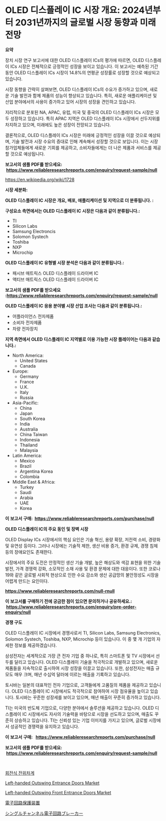 <p><h1>OLED 디스플레이 IC 시장 개요: 2024년부터 2031년까지의 글로벌 시장 동향과 미래 전망</h1></p><p><strong>요약</strong></p>
<p><p>장치 시장 연구 보고서에 대한 OLED 디스플레이 ICs의 평가에 따르면, OLED 디스플레이 ICs 시장은 전체적으로 긍정적인 성장을 보이고 있습니다. 이 보고서는 예측된 기간 동안 OLED 디스플레이 ICs 시장이 14.8%의 연평균 성장률로 성장할 것으로 예상되고 있습니다.</p><p>시장 동향을 간략히 살펴보면, OLED 디스플레이 ICs의 수요가 증가하고 있으며, 새로운 기술 발전과 함께 제품의 성능이 향상되고 있습니다. 특히, 새로운 애플리케이션 및 산업 분야에서의 사용이 증가하고 있어 시장의 성장을 견인하고 있습니다.</p><p>지리적으로 분포된 NA, APAC, 유럽, 미국 및 중국의 OLED 디스플레이 ICs 시장은 모두 성장하고 있습니다. 특히 APAC 지역은 OLED 디스플레이 ICs 시장에서 선두지위를 차지하고 있으며, 미래에도 높은 성장이 전망되고 있습니다.</p><p>결론적으로, OLED 디스플레이 ICs 시장은 미래에 긍정적인 성장을 이끌 것으로 예상되며, 기술 발전과 시장 수요의 증대로 인해 계속해서 성장할 것으로 보입니다. 이는 시장 참가업체들에게 새로운 기회를 제공하고, 소비자들에게는 더 나은 제품과 서비스를 제공할 것으로 예상됩니다.</p></p>
<p><strong>보고서의 샘플 PDF를 받으세요: &nbsp;<a href="https://www.reliableresearchreports.com/enquiry/request-sample/null">https://www.reliableresearchreports.com/enquiry/request-sample/null</a></strong></p>
<p><a href="https://en.wikipedia.org/wiki/1728">https://en.wikipedia.org/wiki/1728</a></p>
<p><strong>시장 세분화:</strong></p>
<p><strong> OLED 디스플레이 IC 시장은 개요, 배포, 애플리케이션 및 지역으로 더 분류됩니다. :</strong></p>
<p><strong>구성요소 측면에서는 OLED 디스플레이 IC 시장은 다음과 같이 분류됩니다.:</strong></p>
<p><ul><li>TI</li><li>Silicon Labs</li><li>Samsung Electroncis</li><li>Solomon Systech</li><li>Toshiba</li><li>NXP</li><li>Microchip</li></ul></p>
<p><strong> OLED 디스플레이 IC 유형별 시장 분석은 다음과 같이 분류됩니다.:</strong></p>
<p><ul><li>패시브 매트릭스 OLED 디스플레이 드라이버 IC</li><li>액티브 매트릭스 OLED 디스플레이 드라이버 IC</li></ul></p>
<p><strong>보고서의 샘플 PDF를 받으세요 :<a href="https://www.reliableresearchreports.com/enquiry/request-sample/null">https://www.reliableresearchreports.com/enquiry/request-sample/null</a></strong></p>
<p><strong> OLED 디스플레이 IC 응용 분야별 시장 산업 조사는 다음과 같이 분류됩니다.:</strong></p>
<p><ul><li>어플라이언스 전자제품</li><li>소비자 전자제품</li><li>차량 전자장치</li></ul></p>
<p><strong>지역 측면에서 OLED 디스플레이 IC 지역별로 이용 가능한 시장 플레이어는 다음과 같습니다.:</strong></p>
<p><ul>
    <li>
        North America:
        <ul>
            <li>United States</li>
            <li>Canada</li>
        </ul>
    </li>
    <li>
        Europe:
        <ul>
            <li>Germany</li>
            <li>France</li>
            <li>U.K.</li>
            <li>Italy</li>
            <li>Russia</li>
        </ul>
    </li>
    <li>
        Asia-Pacific:
        <ul>
            <li>China</li>
            <li>Japan</li>
            <li>South Korea</li>
            <li>India</li>
            <li>Australia</li>
            <li>China Taiwan</li>
            <li>Indonesia</li>
            <li>Thailand</li>
            <li>Malaysia</li>
        </ul>
    </li>
    <li>
        Latin America:
        <ul>
            <li>Mexico</li>
            <li>Brazil</li>
            <li>Argentina Korea</li>
            <li>Colombia</li>
        </ul>
    </li>
    <li>
        Middle East & Africa:
        <ul>
            <li>Turkey</li>
            <li>Saudi</li>
            <li>Arabia</li>
            <li>UAE</li>
            <li>Korea</li>
        </ul>
    </li>
    </ul></p>
<p><strong>이 보고서 구매: &nbsp;<a href="https://www.reliableresearchreports.com/purchase/null">https://www.reliableresearchreports.com/purchase/null</a></strong></p>
<p><strong>OLED 디스플레이 IC의 주요 동인 및 장벽 시장</strong></p>
<p><p>OLED Display ICs 시장에서의 핵심 요인은 기술 혁신, 용량 확장, 저전력 소비, 경량화 및 유연성 등이다. 그러나 시장에는 기술적 제한, 생산 비용 증가, 환경 규제, 경쟁 침체 등의 장애요인도 존재한다.</p><p>시장에서의 주요 도전은 안정적인 생산 기술 개발, 높은 해상도와 색감 표현을 위한 기술 발전, 가격 경쟁력 강화, 소모적인 소재 사용 및 환경 문제에 대한 대응이다. 또한 코로나19와 같은 글로벌 사회적 현상으로 인한 수요 감소와 생산 공급망의 불안정성도 시장을 어렵게 만드는 요인이다.</p></p>
<p><strong><a href="https://www.reliableresearchreports.com/null-rnull">https://www.reliableresearchreports.com/null-rnull</a></strong></p>
<p><strong>이 보고서를 구매하기 전에 궁금한 점이 있으면 문의하거나 공유하세요.: &nbsp;<a href="https://www.reliableresearchreports.com/enquiry/pre-order-enquiry/null">https://www.reliableresearchreports.com/enquiry/pre-order-enquiry/null</a></strong></p>
<p><strong>경쟁 구도</strong></p>
<p><p>OLED 디스플레이 IC 시장에서 경쟁사로서 TI, Silicon Labs, Samsung Electronics, Solomon Systech, Toshiba, NXP, Microchip 등이 있습니다. 이 중 몇 개 기업의 자세한 정보를 제공하겠습니다.</p><p>삼성전자는 세계적으로 가장 큰 전자 기업 중 하나로, 특히 스마트폰 및 TV 시장에서 선두를 달리고 있습니다. OLED 디스플레이 기술을 적극적으로 개발하고 있으며, 새로운 제품들을 지속적으로 출시하여 시장 성장을 이끌고 있습니다. 또한, 삼성전자는 매출 규모도 매우 크며, 매년 수십억 달러에 이르는 매출을 기록하고 있습니다.</p><p>토시바는 일본의 대표적인 전자 기업으로, 고객들에게 고품질의 제품을 제공하고 있습니다. OLED 디스플레이 IC 시장에서도 적극적으로 참여하여 시장 점유율을 높이고 있습니다. 토시바는 꾸준한 성장세를 보이고 있으며, 매년 매출이 꾸준히 증가하고 있습니다.</p><p>TI는 미국의 반도체 기업으로, 다양한 분야에서 솔루션을 제공하고 있습니다. OLED 디스플레이 IC 시장에서도 자사의 기술력을 바탕으로 시장을 선도하고 있으며, 매출도 꾸준히 상승하고 있습니다. TI는 신뢰성 있는 기업 이미지를 가지고 있으며, 글로벌 시장에서 성공적인 경쟁력을 유지하고 있습니다.</p></p>
<p><strong>이 보고서 구매: &nbsp; <a href="https://www.reliableresearchreports.com/purchase/null">https://www.reliableresearchreports.com/purchase/null</a></strong></p>
<p><strong>보고서의 샘플 PDF를 받으세요: &nbsp;<a href="https://www.reliableresearchreports.com/enquiry/request-sample/null">https://www.reliableresearchreports.com/enquiry/request-sample/null</a></strong><strong></strong></p>
<p>&nbsp;</p>
<p><p><a href="https://github.com/shampaakter36/Market-Research-Report-List-1/blob/main/1254857124309.md">회전식 전위차계</a></p><p><a href="https://github.com/hskmn/Market-Research-Report-List-1/blob/main/left-handed-outswing-entrance-doors-market.md">Left-handed Outswing Entrance Doors Market</a></p><p><a href="https://github.com/hlspriggs/Market-Research-Report-List-1/blob/main/left-handed-outswing-front-entrance-doors-market.md">Left-handed Outswing Front Entrance Doors Market</a></p><p><a href="https://github.com/RandallRunte2023/Market-Research-Report-List-2/blob/main/5943869122888.md">電子回路保護装置</a></p><p><a href="https://github.com/TerrellConn/Market-Research-Report-List-2/blob/main/3485846122887.md">シングルチャンネル電子回路ブレーカー</a></p></p>